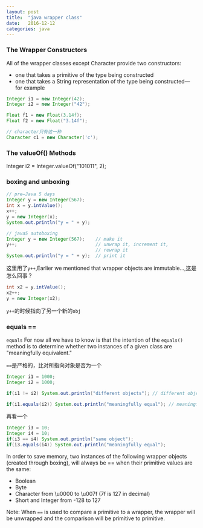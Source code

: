 ```yaml
---
layout: post
title:  "java wrapper class"
date:   2016-12-12
categories: java
---
```


### The Wrapper Constructors

All of the wrapper classes except Character provide two constructors: 

* one that takes a primitive of the type being constructed
* one that takes a String representation of the type being constructed—for example

```java
Integer i1 = new Integer(42);
Integer i2 = new Integer("42");

Float f1 = new Float(3.14f);
Float f2 = new Float("3.14f");

// character只有这一种
Character c1 = new Character('c');
```

### The valueOf() Methods

Integer i2 = Integer.valueOf("101011", 2);

### boxing and unboxing


```java
// pre–Java 5 days
Integer y = new Integer(567);
int x = y.intValue();
x++;
y = new Integer(x);
System.out.println("y = " + y);  

// java5 autoboxing
Integer y = new Integer(567);    // make it
y++;                             // unwrap it, increment it,
                                 // rewrap it
System.out.println("y = " + y);  // print it
```

这里用了`y++`,Earlier we mentioned that wrapper objects are immutable...,这是怎么回事？

```java
int x2 = y.intValue();
x2++;
y = new Integer(x2);
```

`y++`的时候指向了另一个新的`obj`


### equals ==


`equals` For now all we have to know is that the intention of the `equals()` method is to determine whether two instances of a given class are "meaningfully equivalent." 

`==`是严格的，比对所指向对象是否为一个

```java
Integer i1 = 1000;
Integer i2 = 1000;

if(i1 != i2) System.out.println("different objects"); // different objects

if(i1.equals(i2)) System.out.println("meaningfully equal"); // meaningfully equal
```

再看一个

```java
Integer i3 = 10;
Integer i4 = 10;
if(i3 == i4) System.out.println("same object");
if(i3.equals(i4)) System.out.println("meaningfully equal");
```

In order to save memory, two instances of the following wrapper objects (created through boxing), will always be == when their primitive values are the same:

* Boolean
* Byte
* Character from \u0000 to \u007f (7f is 127 in decimal) 
* Short and Integer from -128 to 127


Note: When `==` is used to compare a primitive to a wrapper, the wrapper will be unwrapped and the comparison will be primitive to primitive.
